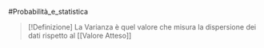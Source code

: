 #Probabilità_e_statistica 
>[!Definizione]  La Varianza è quel valore che misura la dispersione dei dati rispetto al [[Valore Atteso]]